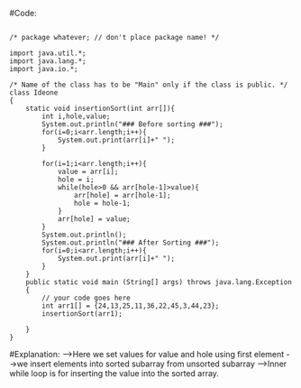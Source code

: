 #Code:
```

/* package whatever; // don't place package name! */

import java.util.*;
import java.lang.*;
import java.io.*;

/* Name of the class has to be "Main" only if the class is public. */
class Ideone
{
	static void insertionSort(int arr[]){
		int i,hole,value;
		System.out.println("### Before sorting ###");
		for(i=0;i<arr.length;i++){
			System.out.print(arr[i]+" ");
		}
		
		for(i=1;i<arr.length;i++){
			value = arr[i];
			hole = i;
			while(hole>0 && arr[hole-1]>value){
				arr[hole] = arr[hole-1];
				hole = hole-1;
			}
			arr[hole] = value;
		}
		System.out.println();
		System.out.println("### After Sorting ###");
		for(i=0;i<arr.length;i++){
			System.out.print(arr[i]+" ");
		}
	}
	public static void main (String[] args) throws java.lang.Exception
	{
		// your code goes here
		int arr1[] = {24,13,25,11,36,22,45,3,44,23};
		insertionSort(arr1);
		
	}
}
```
#Explanation:
-->Here we set values for value and hole using first element 
-->we insert elements into sorted subarray from unsorted subarray
-->Inner while loop is for inserting the value into the sorted array.

